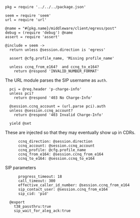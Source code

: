     pkg = require '../../../package.json'

    seem = require 'seem'
    url = require 'url'

    @name = "#{pkg.name}/middleware/client/egress/post"
    debug = (require 'debug') @name
    assert = require 'assert'

    @include = seem ->
      return unless @session.direction is 'egress'

      assert @cfg.profile_name, 'Missing profile_name'

      unless ccnq_from_e164?  and ccnq_to_e164?
        return @respond 'INVALID_NUMBER_FORMAT'

The URL module parses the SIP username as `auth`.

      pci = @req.header 'p-charge-info'
      unless pci?
        return @respond '403 No Charge-Info'

      @session.ccnq_account = (url.parse pci).auth
      unless @session.ccnq_account?
        return @respond '403 Invalid Charge-Info'

      yield @set

These are injected so that they may eventually show up in CDRs.

          ccnq_direction: @session.direction
          ccnq_account: @session.ccnq_account
          ccnq_profile: @cfg.profile_name
          ccnq_from_e164: @session.ccnq_from_e164
          ccnq_to_e164: @session.ccnq_to_e164

SIP parameters

          progress_timeout: 18
          call_timeout: 300
          effective_caller_id_number: @session.ccnq_from_e164
          sip_contact_user: @session.ccnq_from_e164
          sip_cid: 'pid'

      @export
        t38_passthru:true
        sip_wait_for_aleg_ack:true
